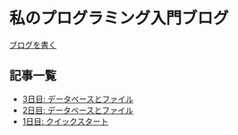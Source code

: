 # 私のプログラミング入門ブログ

[ブログを書く](articles/new.html)

## 記事一覧
- [3日目: データベースとファイル](articles/3.md)
- [2日目: データベースとファイル](articles/2.md)
- [1日目: クイックスタート](articles/1.md)
